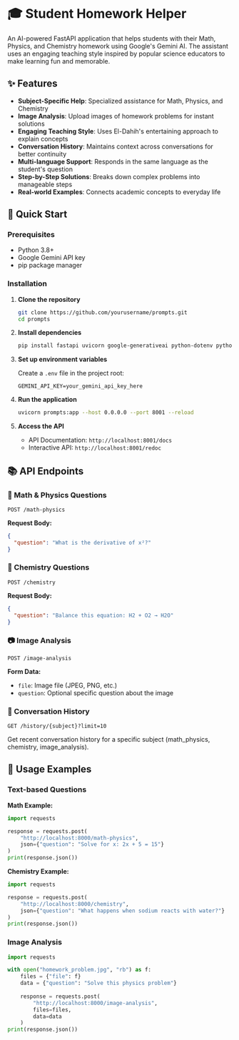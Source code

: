 # 🎓 Student Homework Helper

An AI-powered FastAPI application that helps students with their Math, Physics, and Chemistry homework using Google's Gemini AI. The assistant uses an engaging teaching style inspired by popular science educators to make learning fun and memorable.

## ✨ Features

- **Subject-Specific Help**: Specialized assistance for Math, Physics, and Chemistry
- **Image Analysis**: Upload images of homework problems for instant solutions
- **Engaging Teaching Style**: Uses El-Dahih's entertaining approach to explain concepts
- **Conversation History**: Maintains context across conversations for better continuity
- **Multi-language Support**: Responds in the same language as the student's question
- **Step-by-Step Solutions**: Breaks down complex problems into manageable steps
- **Real-world Examples**: Connects academic concepts to everyday life

## 🚀 Quick Start

### Prerequisites

- Python 3.8+
- Google Gemini API key
- pip package manager

### Installation

1. **Clone the repository**
   ```bash
   git clone https://github.com/yourusername/prompts.git
   cd prompts
   ```

2. **Install dependencies**
   ```bash
   pip install fastapi uvicorn google-generativeai python-dotenv python-multipart
   ```

3. **Set up environment variables**
   
   Create a `.env` file in the project root:
   ```env
   GEMINI_API_KEY=your_gemini_api_key_here
   ```

4. **Run the application**
   ```bash
   uvicorn prompts:app --host 0.0.0.0 --port 8001 --reload
   ```

6. **Access the API**
   - API Documentation: `http://localhost:8001/docs`
   - Interactive API: `http://localhost:8001/redoc`

## 📚 API Endpoints

### 🔢 Math & Physics Questions
```http
POST /math-physics
```

**Request Body:**
```json
{
  "question": "What is the derivative of x²?"
}
```

### 🧪 Chemistry Questions
```http
POST /chemistry
```

**Request Body:**
```json
{
  "question": "Balance this equation: H2 + O2 → H2O"
}
```

### 📷 Image Analysis
```http
POST /image-analysis
```

**Form Data:**
- `file`: Image file (JPEG, PNG, etc.)
- `question`: Optional specific question about the image

### 📖 Conversation History
```http
GET /history/{subject}?limit=10
```

Get recent conversation history for a specific subject (math_physics, chemistry, image_analysis).

## 🎯 Usage Examples

### Text-based Questions

**Math Example:**
```python
import requests

response = requests.post(
    "http://localhost:8000/math-physics",
    json={"question": "Solve for x: 2x + 5 = 15"}
)
print(response.json())
```

**Chemistry Example:**
```python
import requests

response = requests.post(
    "http://localhost:8000/chemistry",
    json={"question": "What happens when sodium reacts with water?"}
)
print(response.json())
```

### Image Analysis

```python
import requests

with open("homework_problem.jpg", "rb") as f:
    files = {"file": f}
    data = {"question": "Solve this physics problem"}
    
    response = requests.post(
        "http://localhost:8000/image-analysis",
        files=files,
        data=data
    )
print(response.json())
```

